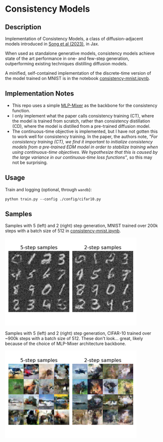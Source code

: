 # Consistency Models

## Description

Implementation of Consistency Models, a class of diffusion-adjacent models introduced in [Song et al (2023)](https://arxiv.org/abs/2303.01469), in Jax. 

When used as standalone generative models, consistency models achieve state of the art performance in one- and few-step generation, outperforming existing techniques distilling diffusion models.

A minified, self-contained implementation of the discrete-time version of the model trained on MNIST is in the notebook [consistency-mnist.ipynb](notebooks/consistency-mnist.ipynb).

## Implementation Notes

- This repo uses a simple [MLP-Mixer](https://arxiv.org/abs/2105.01601) as the backbone for the consistency function.
- I only implement what the paper calls consistency training (CT), where the model is trained from scratch, rather than consistency distillation (CD), where the model is distilled from a pre-trained diffusion model.
- The continuous-time objective is implemented, but I have not gotten this to work well for consistency training. In the paper, the authors note, _"For consistency training (CT), we find it important to initialize consistency models from a pre-trained EDM model in order to stabilize training when using continuous-time objectives. We hypothesize that this is caused by the large variance in our continuous-time loss functions"_, so this may not be surprising.

## Usage

Train and logging (optional, through `wandb`):
```
python train.py --config ./config/cifar10.py
```

## Samples

Samples with 5 (left) and 2 (right) step generation, MNIST trained over 200k steps with a batch size of 512 in [consistency-mnist.ipynb](notebooks/consistency-mnist.ipynb).

![5- and 2-step samples for MNIST.](notebooks/plots/mnist_samples.png)

Samples with 5 (left) and 2 (right) step generation, CIFAR-10 trained over ~900k steps with a batch size of 512. These don't look... great, likely because of the choice of MLP-Mixer architecture backbone.

![5- and 2-step samples for MNIST.](notebooks/plots/cifar10_samples.png)
